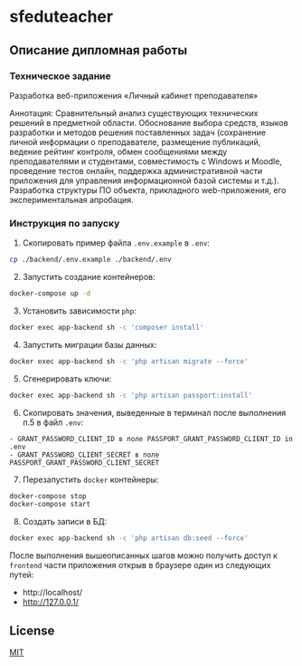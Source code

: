 # sfeduteacher

## Описание дипломная работы

### Техническое задание

Разработка веб-приложения «Личный кабинет преподавателя»

Аннотация: Сравнительный анализ существующих технических решений в предметной области. Обоснование выбора средств, языков разработки и методов решения поставленных задач (сохранение личной информации о преподавателе, размещение публикаций, ведение рейтинг контроля, обмен сообщениями между преподавателями и студентами, совместимость с Windows и Moodle, проведение тестов онлайн, поддержка административной части приложения для управления информационной базой системы и т.д.). Разработка структуры ПО объекта, прикладного web-приложения, его экспериментальная апробация.
 
### Инструкция по запуску

1. Скопировать пример файла `.env.example` в `.env`:

```bash
cp ./backend/.env.example ./backend/.env
```

2. Запустить создание контейнеров:

```bash
docker-compose up -d
```

3. Установить зависимости `php`:

```bash
docker exec app-backend sh -c 'composer install'
```

4. Запустить миграции базы данных:

```bash
docker exec app-backend sh -c 'php artisan migrate --force'
```

5. Сгенерировать ключи:

```bash
docker exec app-backend sh -c 'php artisan passport:install'
```

6. Скопировать значения, выведенные в терминал после выполнения п.5 в файл `.env`:

```
- GRANT_PASSWORD_CLIENT_ID в поле PASSPORT_GRANT_PASSWORD_CLIENT_ID in .env
- GRANT_PASSWORD_CLIENT_SECRET в поле PASSPORT_GRANT_PASSWORD_CLIENT_SECRET
```

7. Перезапустить `docker` контейнеры:

```bash
docker-compose stop
docker-compose start
```

8. Создать записи в БД:

```bash
docker exec app-backend sh -c 'php artisan db:seed --force'
```

После выполнения вышеописанных шагов можно получить доступ к `frontend` части приложения открыв в браузере один из следующих путей:

* http://localhost/
* http://127.0.0.1/


## License
[MIT](https://choosealicense.com/licenses/mit/)